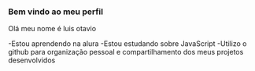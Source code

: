 ### Bem vindo ao meu perfil 

Olá meu nome é luis otavio 

-Estou aprendendo na alura
-Estou estudando sobre JavaScript
-Utilizo o github para organização pessoal e compartilhamento dos meus projetos desenvolvidos
